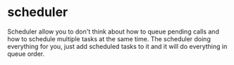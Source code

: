 # scheduler
Scheduler allow you to don't think about how to queue pending calls and how to schedule multiple tasks at the same time. The scheduler doing everything for you, just add scheduled tasks to it and it will do everything in queue order.

